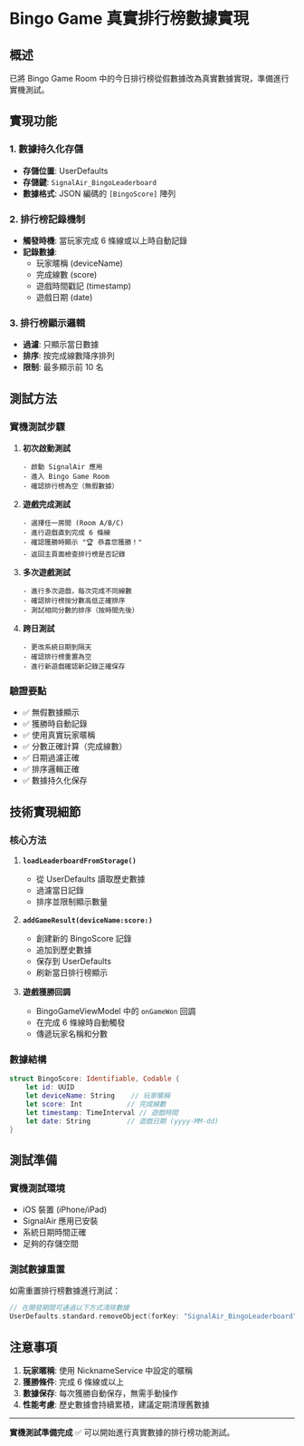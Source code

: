 # Bingo Game 真實排行榜數據實現

## 概述

已將 Bingo Game Room 中的今日排行榜從假數據改為真實數據實現，準備進行實機測試。

## 實現功能

### 1. 數據持久化存儲
- **存儲位置**: UserDefaults
- **存儲鍵**: `SignalAir_BingoLeaderboard`
- **數據格式**: JSON 編碼的 `[BingoScore]` 陣列

### 2. 排行榜記錄機制
- **觸發時機**: 當玩家完成 6 條線或以上時自動記錄
- **記錄數據**:
  - 玩家暱稱 (deviceName)
  - 完成線數 (score)
  - 遊戲時間戳記 (timestamp)
  - 遊戲日期 (date)

### 3. 排行榜顯示邏輯
- **過濾**: 只顯示當日數據
- **排序**: 按完成線數降序排列
- **限制**: 最多顯示前 10 名

## 測試方法

### 實機測試步驟

1. **初次啟動測試**
   ```
   - 啟動 SignalAir 應用
   - 進入 Bingo Game Room
   - 確認排行榜為空（無假數據）
   ```

2. **遊戲完成測試**
   ```
   - 選擇任一房間 (Room A/B/C)
   - 進行遊戲直到完成 6 條線
   - 確認獲勝時顯示 "🏆 恭喜您獲勝！"
   - 返回主頁面檢查排行榜是否記錄
   ```

3. **多次遊戲測試**
   ```
   - 進行多次遊戲，每次完成不同線數
   - 確認排行榜按分數高低正確排序
   - 測試相同分數的排序（按時間先後）
   ```

4. **跨日測試**
   ```
   - 更改系統日期到隔天
   - 確認排行榜重置為空
   - 進行新遊戲確認新記錄正確保存
   ```

### 驗證要點

- ✅ 無假數據顯示
- ✅ 獲勝時自動記錄
- ✅ 使用真實玩家暱稱
- ✅ 分數正確計算（完成線數）
- ✅ 日期過濾正確
- ✅ 排序邏輯正確
- ✅ 數據持久化保存

## 技術實現細節

### 核心方法

1. **`loadLeaderboardFromStorage()`**
   - 從 UserDefaults 讀取歷史數據
   - 過濾當日記錄
   - 排序並限制顯示數量

2. **`addGameResult(deviceName:score:)`**
   - 創建新的 BingoScore 記錄
   - 追加到歷史數據
   - 保存到 UserDefaults
   - 刷新當日排行榜顯示

3. **遊戲獲勝回調**
   - BingoGameViewModel 中的 `onGameWon` 回調
   - 在完成 6 條線時自動觸發
   - 傳遞玩家名稱和分數

### 數據結構

```swift
struct BingoScore: Identifiable, Codable {
    let id: UUID
    let deviceName: String    // 玩家暱稱
    let score: Int           // 完成線數
    let timestamp: TimeInterval // 遊戲時間
    let date: String         // 遊戲日期 (yyyy-MM-dd)
}
```

## 測試準備

### 實機測試環境
- iOS 裝置 (iPhone/iPad)
- SignalAir 應用已安裝
- 系統日期時間正確
- 足夠的存儲空間

### 測試數據重置
如需重置排行榜數據進行測試：
```swift
// 在開發期間可通過以下方式清除數據
UserDefaults.standard.removeObject(forKey: "SignalAir_BingoLeaderboard")
```

## 注意事項

1. **玩家暱稱**: 使用 NicknameService 中設定的暱稱
2. **獲勝條件**: 完成 6 條線或以上
3. **數據保存**: 每次獲勝自動保存，無需手動操作
4. **性能考慮**: 歷史數據會持續累積，建議定期清理舊數據

---

**實機測試準備完成** ✅
可以開始進行真實數據的排行榜功能測試。 